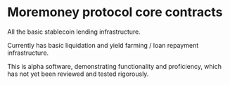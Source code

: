 # Moremoney protocol core contracts

All the basic stablecoin lending infrastructure.

Currently has basic liquidation and yield farming / loan repayment infrastructure.

This is alpha software, demonstrating functionality and proficiency, which has not yet been reviewed and tested rigorously.